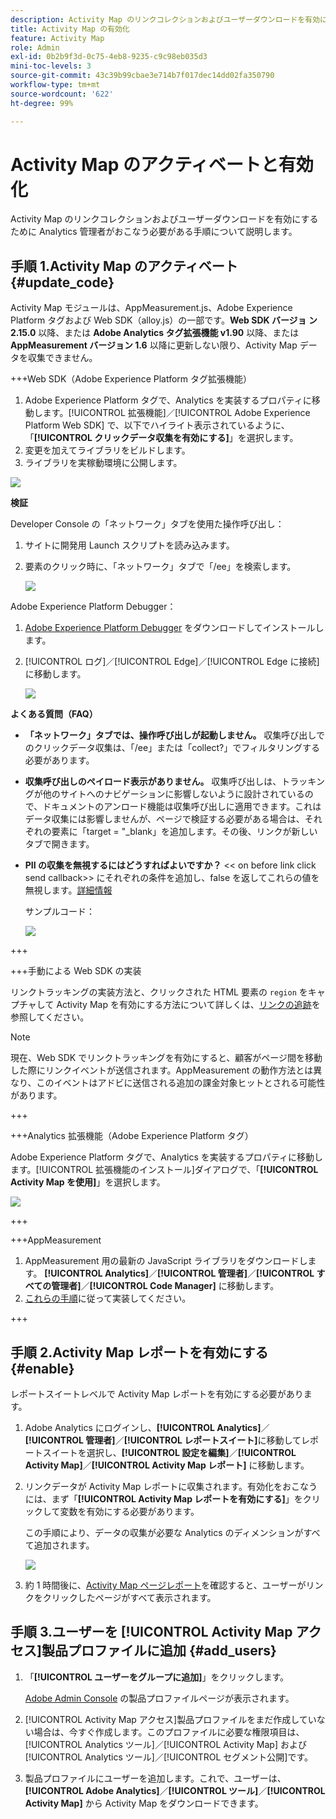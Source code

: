 ```yaml
---
description: Activity Map のリンクコレクションおよびユーザーダウンロードを有効にするために Analytics 管理者がおこなう必要がある手順について説明します。
title: Activity Map の有効化
feature: Activity Map
role: Admin
exl-id: 0b2b9f3d-0c75-4eb8-9235-c9c98eb035d3
mini-toc-levels: 3
source-git-commit: 43c39b99cbae3e714b7f017dec14dd02fa350790
workflow-type: tm+mt
source-wordcount: '622'
ht-degree: 99%

---
```



# Activity Map のアクティベートと有効化

Activity Map のリンクコレクションおよびユーザーダウンロードを有効にするために Analytics 管理者がおこなう必要がある手順について説明します。

## 手順 1.Activity Map のアクティベート {#update_code}

Activity Map モジュールは、AppMeasurement.js、Adobe Experience Platform タグおよび Web SDK（alloy.js）の一部です。**Web SDK バージョ ン2.15.0** 以降、または **Adobe Analytics タグ拡張機能 v1.90** 以降、または **AppMeasurement バージョン 1.6** 以降に更新しない限り、Activity Map データを収集できません。

+++Web SDK（Adobe Experience Platform タグ拡張機能）

1. Adobe Experience Platform タグで、Analytics を実装するプロパティに移動します。[!UICONTROL 拡張機能]／[!UICONTROL Adobe Experience Platform Web SDK] で、以下でハイライト表示されているように、「**[!UICONTROL クリックデータ収集を有効にする]**」を選択します。
1. 変更を加えてライブラリをビルドします。
1. ライブラリを実稼動環境に公開します。

![](assets/web_sdk.png)

**検証**

Developer Console の「ネットワーク」タブを使用た操作呼び出し：

1. サイトに開発用 Launch スクリプトを読み込みます。
1. 要素のクリック時に、「ネットワーク」タブで「/ee」を検索します。

   ![](assets/validation1.png)

Adobe Experience Platform Debugger：

1. [Adobe Experience Platform Debugger](https://chromewebstore.google.com/detail/adobe-experience-platform/bfnnokhpnncpkdmbokanobigaccjkpob) をダウンロードしてインストールします。
1. [!UICONTROL ログ]／[!UICONTROL Edge]／[!UICONTROL Edge に接続]に移動します。

   ![](assets/validation2.jpg)

**よくある質問（FAQ）**

* **「ネットワーク」タブでは、操作呼び出しが起動しません。**
収集呼び出しでのクリックデータ収集は、「/ee」または「collect?」でフィルタリングする必要があります。

* **収集呼び出しのペイロード表示がありません。**
収集呼び出しは、トラッキングが他のサイトへのナビゲーションに影響しないように設計されているので、ドキュメントのアンロード機能は収集呼び出しに適用できます。これはデータ収集には影響しませんが、ページで検証する必要がある場合は、それぞれの要素に「target = &quot;_blank」を追加します。その後、リンクが新しいタブで開きます。

* **PII の収集を無視するにはどうすればよいですか？**
&lt;&lt; on before link click send callback>> にそれぞれの条件を追加し、false を返してこれらの値を無視します。[詳細情報](https://experienceleague.adobe.com/docs/experience-platform/edge/fundamentals/configuring-the-sdk.html?lang=ja)

  サンプルコード：

  ![](assets/sample-code.png)

+++

+++手動による Web SDK の実装

リンクトラッキングの実装方法と、クリックされた HTML 要素の `region` をキャプチャして Activity Map を有効にする方法について詳しくは、[リンクの追跡](https://experienceleague.adobe.com/docs/experience-platform/edge/data-collection/track-links.html?lang=ja)を参照してください。

>[!NOTE]
>
>現在、Web SDK でリンクトラッキングを有効にすると、顧客がページ間を移動した際にリンクイベントが送信されます。AppMeasurement の動作方法とは異なり、このイベントはアドビに送信される追加の課金対象ヒットとされる可能性があります。

+++

+++Analytics 拡張機能（Adobe Experience Platform タグ）

Adobe Experience Platform タグで、Analytics を実装するプロパティに移動します。[!UICONTROL 拡張機能のインストール]ダイアログで、「**[!UICONTROL Activity Map を使用]**」を選択します。

![](assets/aa_extension.png)

+++

+++AppMeasurement

1. AppMeasurement 用の最新の JavaScript ライブラリをダウンロードします。
**[!UICONTROL Analytics]**／**[!UICONTROL 管理者]**／**[!UICONTROL すべての管理者]**／**[!UICONTROL Code Manager]** に移動します。
1. [これらの手順](https://experienceleague.adobe.com/docs/analytics/implementation/js/overview.html?lang=ja)に従って実装してください。

+++

## 手順 2.Activity Map レポートを有効にする {#enable}

レポートスイートレベルで Activity Map レポートを有効にする必要があります。

1. Adobe Analytics にログインし、**[!UICONTROL Analytics]**／**[!UICONTROL 管理者]**／**[!UICONTROL レポートスイート]**&#x200B;に移動してレポートスイートを選択し、**[!UICONTROL 設定を編集]**／**[!UICONTROL Activity Map]**／**[!UICONTROL Activity Map レポート]** に移動します。

1. リンクデータが Activity Map レポートに収集されます。有効化をおこなうには、まず「**[!UICONTROL Activity Map レポートを有効にする]**」をクリックして変数を有効にする必要があります。

   この手順により、データの収集が必要な Analytics のディメンションがすべて追加されます。

   ![](assets/enable.png)

1. 約 1 時間後に、[Activity Map ページレポート](/help/analyze/activity-map/activitymap-reporting-analytics.md)を確認すると、ユーザーがリンクをクリックしたページがすべて表示されます。

## 手順 3.ユーザーを [!UICONTROL Activity Map アクセス]製品プロファイルに追加 {#add_users}

1. 「**[!UICONTROL ユーザーをグループに追加]**」をクリックします。

   [Adobe Admin Console](https://adminconsole.adobe.com/E2F05B3B52F54D2E0A490D44@AdobeOrg/overview) の製品プロファイルページが表示されます。

1. [!UICONTROL Activity Map アクセス]製品プロファイルをまだ作成していない場合は、今すぐ作成します。このプロファイルに必要な権限項目は、[!UICONTROL Analytics ツール]／[!UICONTROL Activity Map] および [!UICONTROL Analytics ツール]／[!UICONTROL セグメント公開]です。

1. 製品プロファイルにユーザーを追加します。これで、ユーザーは、**[!UICONTROL Adobe Analytics]**／**[!UICONTROL ツール]**／**[!UICONTROL Activity Map]** から Activity Map をダウンロードできます。

